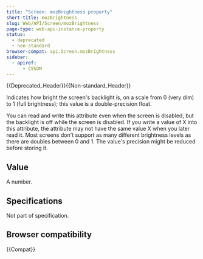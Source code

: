 ```yaml
---
title: "Screen: mozBrightness property"
short-title: mozBrightness
slug: Web/API/Screen/mozBrightness
page-type: web-api-instance-property
status:
  - deprecated
  - non-standard
browser-compat: api.Screen.mozBrightness
sidebar:
  - apiref:
      - CSSOM
---
```


{{Deprecated_Header}}{{Non-standard_Header}}

Indicates how bright the screen's backlight is, on a scale from 0 (very dim) to 1 (full
brightness); this value is a double-precision float.

You can read and write this attribute even when the screen is disabled, but the
backlight is off while the screen is disabled. If you write a value of X into this
attribute, the attribute may not have the same value X when you later read it. Most
screens don't support as many different brightness levels as there are doubles between 0
and 1. The value's precision might be reduced before storing it.

## Value

A number.

## Specifications

Not part of specification.

## Browser compatibility

{{Compat}}
